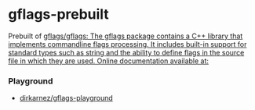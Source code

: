 gflags-prebuilt
===============
Prebuilt of [gflags/gflags: The gflags package contains a C++ library that implements commandline flags processing. It includes built-in support for standard types such as string and the ability to define flags in the source file in which they are used. Online documentation available at:](https://github.com/gflags/gflags)
### Playground
- [dirkarnez/gflags-playground](https://github.com/dirkarnez/gflags-playground)
